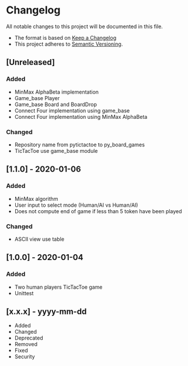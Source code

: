 # Changelog
All notable changes to this project will be documented in this file.

* The format is based on [Keep a Changelog](https://keepachangelog.com/en/1.0.0/)
* This project adheres to [Semantic Versioning](https://semver.org/spec/v2.0.0.html).


## [Unreleased]

### Added
- MinMax AlphaBeta implementation
- Game_base Player
- Game_base Board and BoardDrop
- Connect Four implementation using game_base
- Connect Four implementation using MinMax AlphaBeta

### Changed
- Repository name from pytictactoe to py_board_games
- TicTacToe use game_base module

## [1.1.0] - 2020-01-06

### Added
- MinMax algorithm
- User input to select mode (Human/AI vs Human/AI)
- Does not compute end of game if less than 5 token have been played

### Changed
- ASCII view use table

## [1.0.0] - 2020-01-04

### Added
- Two human players TicTacToe game
- Unittest


## [x.x.x] - yyyy-mm-dd

- Added
- Changed
- Deprecated
- Removed
- Fixed
- Security

